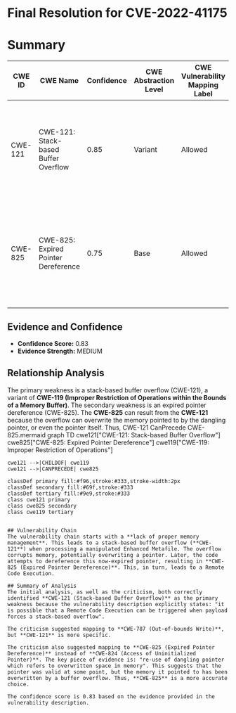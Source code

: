 # Final Resolution for CVE-2022-41175

# Summary
| CWE ID | CWE Name | Confidence | CWE Abstraction Level | CWE Vulnerability Mapping Label | CWE-Vulnerability Mapping Notes |
|---|---|---|---|---|---|
| CWE-121 | CWE-121: Stack-based Buffer Overflow | 0.85 | Variant | Allowed | Primary CWE: Root cause due to **lack of proper memory management** leading to a **stack-based buffer overflow** |
| CWE-825 | CWE-825: Expired Pointer Dereference | 0.75 | Base | Allowed | Secondary CWE: Possible **re-use of dangling pointer** which references memory overwritten by the buffer overflow. |

## Evidence and Confidence

*   **Confidence Score:** 0.83
*   **Evidence Strength:** MEDIUM

## Relationship Analysis
The primary weakness is a stack-based buffer overflow (CWE-121), a variant of **CWE-119 (Improper Restriction of Operations within the Bounds of a Memory Buffer)**. The secondary weakness is an expired pointer dereference (CWE-825). The **CWE-825** can result from the **CWE-121** because the overflow can overwrite the memory pointed to by the dangling pointer, or even the pointer itself. Thus, CWE-121 CanPrecede CWE-825.mermaid
graph TD
    cwe121["CWE-121: Stack-based Buffer Overflow"]
    cwe825["CWE-825: Expired Pointer Dereference"]
    cwe119["CWE-119: Improper Restriction of Operations"]
    
    cwe121 -->|CHILDOF| cwe119
    cwe121 -->|CANPRECEDE| cwe825
    
    classDef primary fill:#f96,stroke:#333,stroke-width:2px
    classDef secondary fill:#69f,stroke:#333
    classDef tertiary fill:#9e9,stroke:#333
    class cwe121 primary
    class cwe825 secondary
    class cwe119 tertiary
```

## Vulnerability Chain
The vulnerability chain starts with a **lack of proper memory management**. This leads to a stack-based buffer overflow (**CWE-121**) when processing a manipulated Enhanced Metafile. The overflow corrupts memory, potentially overwriting a pointer. Later, the code attempts to dereference this now-expired pointer, resulting in **CWE-825 (Expired Pointer Dereference)**. This, in turn, leads to a Remote Code Execution.

## Summary of Analysis
The initial analysis, as well as the criticism, both correctly identified **CWE-121 (Stack-based Buffer Overflow)** as the primary weakness because the vulnerability description explicitly states: "it is possible that a Remote Code Execution can be triggered when payload forces a stack-based overflow".

The criticism suggested mapping to **CWE-787 (Out-of-bounds Write)**, but **CWE-121** is more specific.

The criticism also suggested mapping to **CWE-825 (Expired Pointer Dereference)** instead of **CWE-824 (Access of Uninitialized Pointer)**. The key piece of evidence is: "re-use of dangling pointer which refers to overwritten space in memory". This suggests that the pointer was valid at some point, but the memory it pointed to has been overwritten by a buffer overflow. Thus, **CWE-825** is a more accurate choice.

The confidence score is 0.83 based on the evidence provided in the vulnerability description.
```